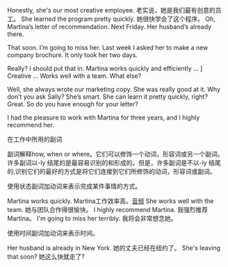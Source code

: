 Honestly, she's our most creative employee.
老实说，她是我们最有创意的员工。
She learned the program pretty quickly.
她很快学会了这个程序。
Oh, Martina’s letter of recommendation.
Next Friday. Her husband’s already there.

That soon. I’m going to miss her.
Last week I asked her to make a new company brochure. It only took her two days.

Really? I should put that in. Martina works quickly and efficiently ...
] Creative ... Works well with a team. What else?

Well, she always wrote our marketing copy. She was really good at it.
Why don’t you ask Sally? She’s smart. She can learn it pretty quickly, right?
Great. So do you have enough for your letter?

I had the pleasure to work with Martina for three years, and I highly recommend her.


在工作中所用的副词

副词解释how, when or where。它们可以修饰一个动词，形容词或另一个副词。许多副词以-ly 结尾的是最容易识别的和形成的。但是，许多副词是不以-ly 结尾的,识别它们的最好的方式是将它们连接到它们所修饰的动词，形容词或副词。

使用状态副词加动词来表示完成某件事情的方式。


Martina works quickly. 	Martina工作效率高。[音频](http://cnc.ef-cdn.com/dam/content/juno/renovation_ge/Level4/Unit2/GE_4.2.4.1.2_3_v2.mp3)
She works well with the team.	她与团队合作得很愉快。
I highly recommend Martina.	我强烈推荐Martina。
I'm going to miss her terribly. 	我将会非常想念她。

使用时间副词加动词来表示时间。

Her husband is already in New York.  	她的丈夫已经在纽约了。
She's leaving that soon?	她这么快就走了?
